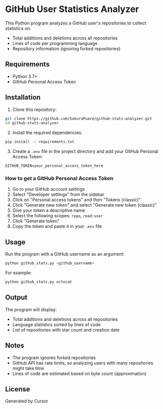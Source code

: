 # GitHub User Statistics Analyzer

This Python program analyzes a GitHub user's repositories to collect statistics on:
- Total additions and deletions across all repositories
- Lines of code per programming language
- Repository information (ignoring forked repositories)

## Requirements

- Python 3.7+
- GitHub Personal Access Token

## Installation

1. Clone this repository:
```bash
git clone https://github.com/SakuraPuare/github-stats-analyzer.git
cd github-stats-analyzer
```

2. Install the required dependencies:
```bash
pip install -r requirements.txt
```

3. Create a `.env` file in the project directory and add your GitHub Personal Access Token:
```
GITHUB_TOKEN=your_personal_access_token_here
```

### How to get a GitHub Personal Access Token

1. Go to your GitHub account settings
2. Select "Developer settings" from the sidebar
3. Click on "Personal access tokens" and then "Tokens (classic)"
4. Click "Generate new token" and select "Generate new token (classic)"
5. Give your token a descriptive name
6. Select the following scopes: `repo`, `read:user`
7. Click "Generate token"
8. Copy the token and paste it in your `.env` file

## Usage

Run the program with a GitHub username as an argument:

```bash
python github_stats.py <github_username>
```

For example:
```bash
python github_stats.py octocat
```

## Output

The program will display:
- Total additions and deletions across all repositories
- Language statistics sorted by lines of code
- List of repositories with star count and creation date

## Notes

- The program ignores forked repositories
- GitHub API has rate limits, so analyzing users with many repositories might take time
- Lines of code are estimated based on byte count (approximation) 

## License

Generated by Cursor
